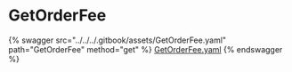 # GetOrderFee

{% swagger src="../../../.gitbook/assets/GetOrderFee.yaml" path="GetOrderFee" method="get" %}
[GetOrderFee.yaml](../../../.gitbook/assets/GetOrderFee.yaml)
{% endswagger %}
